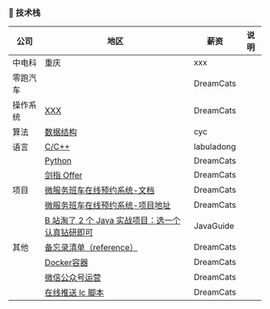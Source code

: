 ### 📖 技术栈
| 公司     | 地区                                                                                                 | 薪资       |说明|
| -------- | ---------------------------------------------------------------------------------------------------- | ---------- |------------|
| 中电科   | 重庆   | xxx |     |
| 零跑汽车   |      | DreamCats  |
| 操作系统 | [XXX](Java/classify/README.md)                                                         | DreamCats  |
|  算法    | [数据结构](http://www.cyc2018.xyz/)                                                                  | cyc        |
|  语言    | [C/C++](https://github.com/labuladong/fucking-algorithm)                                    | labuladong |
|          | [Python](Java/alg/按热度总结lc.md)                                                            | DreamCats  |
|          | [剑指 Offer](Java/alg/剑指offer.md)                                                                  | DreamCats  |
| 项目     | [微服务班车在线预约系统-文档](Java/bus/README.md)                                                    | DreamCats  |
|          | [微服务班车在线预约系统-项目地址](https://github.com/DreamCats/school-bus)                           | DreamCats  |
|          | [B 站淘了 2 个 Java 实战项目：选一个认真钻研即可](https://mp.weixin.qq.com/s/B-Gzw20xKIPC_w4b_8bJiA) | JavaGuide  |
| 其他     | [备忘录清单（reference）](Java/jdk/README.md)                                                                | DreamCats  |
|          | [Docker容器](books.md)                                                                           | DreamCats  |
|          | [微信公众号运营](Java/spring-books/README.md)                                                       | DreamCats  |
|          | [在线推送 lc 脚本](https://github.com/DreamCats/dream-script/blob/master/notify_lc.py)               | DreamCats  |

